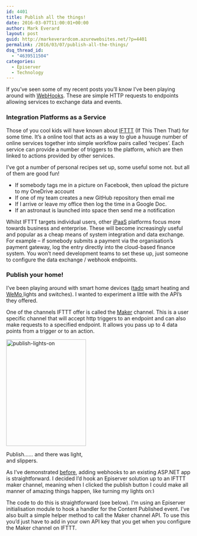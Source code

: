 ```yaml
---
id: 4401
title: Publish all the things!
date: 2016-03-07T11:00:01+00:00
author: Mark Everard
layout: post
guid: http://markeverardcom.azurewebsites.net/?p=4401
permalink: /2016/03/07/publish-all-the-things/
dsq_thread_id:
  - "4639511504"
categories:
  - Episerver
  - Technology
---
```

If you’ve seen some of my recent posts you’ll know I’ve been playing around with <a href="http://www.markeverard.com/2015/11/11/using-webhooks-in-an-episerver-solution/" target="_blank">WebHooks</a>. These are simple HTTP requests to endpoints allowing services to exchange data and events.

### Integration Platforms as a Service

Those of you cool kids will have known about <a href="http://ifttt.com/" target="_blank">IFTTT</a> (If This Then That) for some time. It’s a online tool that acts as a way to glue a huuuge number of online services together into simple workflow pairs called ‘recipes’. Each service can provide a number of triggers to the platform, which are then linked to actions provided by other services.

I’ve got a number of personal recipes set up, some useful some not. but all of them are good fun!

  * If somebody tags me in a picture on Facebook, then upload the picture to my OneDrive account
  * If one of my team creates a new GitHub repository then email me
  * If I arrive or leave my office then log the time in a Google Doc.
  * If an astronaut is launched into space then send me a notification

Whilst IFTTT targets individual users, other <a href="http://www.gartner.com/it-glossary/information-platform-as-a-service-ipaas" target="_blank">iPaaS</a> platforms focus more towards business and enterprise. These will become increasingly useful and popular as a cheap means of system integration and data exchange. For example – if somebody submits a payment via the organisation’s payment gateway, log the entry directly into the cloud-based finance system. You won’t need development teams to set these up, just someone to configure the data exchange / webhook endpoints.

### Publish your home!

I’ve been playing around with smart home devices (<a href="https://www.tado.com" target="_blank">tado</a> smart heating and <a href="http://www.wemo.com/" target="_blank">WeMo </a>lights and switches). I wanted to experiment a little with the API’s they offered.

One of the channels IFTTT offer is called the <a href="https://ifttt.com/maker" target="_blank">Maker</a> channel. This is a user specific channel that will accept http triggers to an endpoint and can also make requests to a specified endpoint. It allows you pass up to 4 data points from a trigger or to an action.

<div id="attachment_5762" class="wp-caption alignleft" style="width: 225px;">
  <img class="wp-image-5762 size-full" src="http://www.markeverard.com/wp-content/uploads/2016/03/publish-lights-on.gif" alt="publish-lights-on" width="215" height="287" /></p> 
  
  <p class="wp-caption-text">
    Publish…… and there was light, and slippers.
  </p>
</div>

As I’ve demonstrated <a href="http://www.markeverard.com/2015/11/11/using-webhooks-in-an-episerver-solution/" target="_blank">before</a>, adding webhooks to an existing ASP.NET app is straightforward. I decided I’d hook an Episerver solution up to an IFTTT maker channel, meaning when I clicked the publish button I could make all manner of amazing things happen, like turning my lights on<img class="wp-smiley" style="height: 1em; max-height: 1em;" src="http://www.markeverard.com/wp-includes/images/smilies/simple-smile.png" alt=":)" /> 

The code to do this is straightforward (see below). I’m using an Episerver initialisation module to hook a handler for the Content Published event. I’ve also built a simple helper method to call the Maker channel API. To use this you’d just have to add in your own API key that you get when you configure the Maker channel on IFTTT.

<div style="clear: both; margin-top: 20px;">
</div>